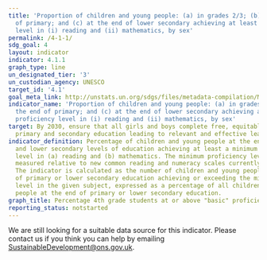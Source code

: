 ```yaml
---
title: 'Proportion of children and young people: (a) in grades 2/3; (b) at the end
  of primary; and (c) at the end of lower secondary achieving at least a minimum proficiency
  level in (i) reading and (ii) mathematics, by sex'
permalink: /4-1-1/
sdg_goal: 4
layout: indicator
indicator: 4.1.1
graph_type: line
un_designated_tier: '3'
un_custodian_agency: UNESCO
target_id: '4.1'
goal_meta_link: http://unstats.un.org/sdgs/files/metadata-compilation/Metadata-Goal-4.pdf
indicator_name: 'Proportion of children and young people: (a) in grades 2/3; (b) at
  the end of primary; and (c) at the end of lower secondary achieving at least a minimum
  proficiency level in (i) reading and (ii) mathematics, by sex'
target: By 2030, ensure that all girls and boys complete free, equitable and quality
  primary and secondary education leading to relevant and effective learning outcomes.
indicator_definition: Percentage of children and young people at the end of primary
  and lower secondary levels of education achieving at least a minimum proficiency
  level in (a) reading and (b) mathematics. The minimum proficiency level will be
  measured relative to new common reading and numeracy scales currently in development.
  The indicator is calculated as the number of children and young people at the end
  of primary or lower secondary education achieving or exceeding the minimum proficiency
  level in the given subject, expressed as a percentage of all children and young
  people at the end of primary or lower secondary education.
graph_title: Percentage 4th grade students at or above "basic" proficiency in reading
reporting_status: notstarted
---
```


We are still looking for a suitable data source for this indicator. Please contact us if you think you can help by emailing <a href="mailto:SustainableDevelopment@ons.gov.uk">SustainableDevelopment@ons.gov.uk</a>.


